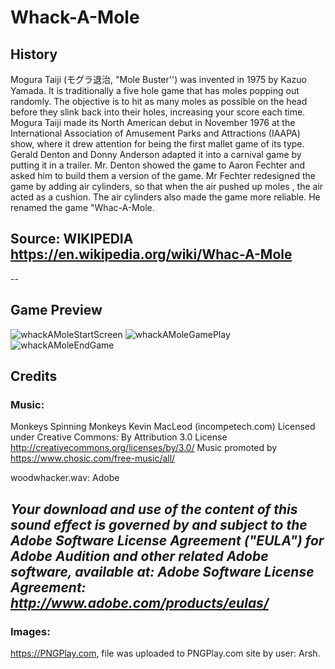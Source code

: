 # Whack-A-Mole
## History

Mogura Taiji (モグラ退治, "Mole Buster'') was invented in 1975 by Kazuo Yamada. It is traditionally a five hole game that has moles popping out randomly. The objective is to hit as many moles as possible on the head before they slink back into their holes, increasing your score each time. Mogura Taiji made its North American debut in November 1976 at the International Association of Amusement Parks and Attractions (IAAPA) show, where it drew attention for being the first mallet game of its type. Gerald Denton and Donny Anderson adapted  it into a carnival game by putting it in a trailer. Mr. Denton showed the game to Aaron Fechter and asked him to build them a version of the game. Mr Fechter redesigned the game by adding air cylinders, so that when the air pushed up moles , the air acted as a cushion. The air cylinders also made the game more reliable. He renamed the game "Whac-A-Mole. 


Source: WIKIPEDIA https://en.wikipedia.org/wiki/Whac-A-Mole 
--

--


## Game Preview

![whackAMoleStartScreen](https://user-images.githubusercontent.com/87396782/160042745-7fe15626-f0a1-45e4-8f66-6e7cc0ceb830.jpeg)
![whackAMoleGamePlay](https://user-images.githubusercontent.com/87396782/160042761-7ec535f2-5c21-47f4-82e9-a0e154caad91.jpeg)
![whackAMoleEndGame](https://user-images.githubusercontent.com/87396782/160042776-33016a9a-86a8-4e74-866e-ff6d7e708642.jpeg)

## Credits
### Music:
Monkeys Spinning Monkeys Kevin MacLeod (incompetech.com)
Licensed under Creative Commons: By Attribution 3.0 License
http://creativecommons.org/licenses/by/3.0/
Music promoted by https://www.chosic.com/free-music/all/  

woodwhacker.wav:   Adobe 

*Your download and use of the content of this sound effect is governed by and subject to the Adobe Software License Agreement ("EULA") for Adobe Audition and other related Adobe software, available at:
Adobe Software License Agreement:
 http://www.adobe.com/products/eulas/*
 --
 
 ### Images:
 https://PNGPlay.com, file was uploaded to PNGPlay.com site by user: Arsh. 
 
